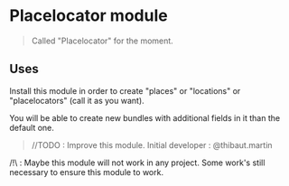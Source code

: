 # Placelocator module
>Called "Placelocator" for the moment.

## Uses
Install this module in order to create "places" or "locations" or "placelocators" (call it as you want).

You will be able to create new bundles with additional fields in it than the default one.

>//TODO : Improve this module. Initial developer : @thibaut.martin

/!\ : Maybe this module will not work in any project. Some work's still necessary to ensure this module to work.
